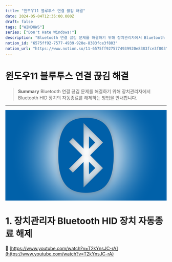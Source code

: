 ```yaml
---
title: "윈도우11 블루투스 연결 끊김 해결"
date: 2024-05-04T12:35:00.000Z
draft: false
tags: ["WINDOWS"]
series: ["Don't Hate Windows!"]
description: "Bluetooth 연결 끊김 문제를 해결하기 위해 장치관리자에서 Bluetooth HID 장치의 자동종료를 해제하는 방법을 안내합니다."
notion_id: "6575ff92-7577-4939-920e-8383fce3f803"
notion_url: "https://www.notion.so/11-6575ff9275774939920e8383fce3f803"
---
```


# 윈도우11 블루투스 연결 끊김 해결

> **Summary**
> Bluetooth 연결 끊김 문제를 해결하기 위해 장치관리자에서 Bluetooth HID 장치의 자동종료를 해제하는 방법을 안내합니다.

---


![Image](image_01e8e75536eb.png)

# 1. 장치관리자 Bluetooth HID 장치 자동종료 해제

🔗 [https://www.youtube.com/watch?v=T2kYnsJC-rA](https://www.youtube.com/watch?v=T2kYnsJC-rA)

